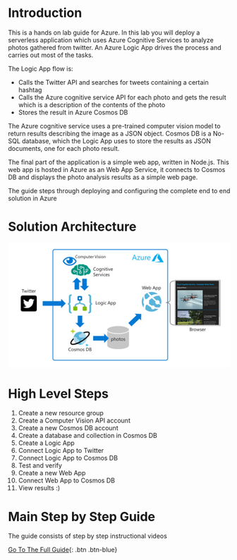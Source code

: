 # Introduction
This is a hands on lab guide for Azure. In this lab you will deploy a serverless application which uses Azure Cognitive Services to analyze photos gathered from twitter. An Azure Logic App drives the process and carries out most of the tasks. 

The Logic App flow is:
- Calls the Twitter API and searches for tweets containing a certain hashtag
- Calls the Azure cognitive service API for each photo and gets the result which is a description of the contents of the photo
- Stores the result in Azure Cosmos DB

The Azure cognitive service uses a pre-trained computer vision model to return results describing the image as a JSON object. Cosmos DB is a No-SQL database, which the Logic App uses to store the results as JSON documents, one for each photo result.

The final part of the application is a simple web app, written in Node.js. This web app is hosted in Azure as an Web App Service, it connects to Cosmos DB and displays the photo analysis results as a simple web page.

The guide steps through deploying and configuring the complete end to end solution in Azure

# Solution Architecture
![arch](arch.png)


# High Level Steps
1. Create a new resource group
2. Create a Computer Vision API account
3. Create a new Cosmos DB account
4. Create a database and collection in Cosmos DB
5. Create a Logic App
6. Connect Logic App to Twitter
7. Connect Logic App to Cosmos DB 
8. Test and verify
9. Create a new Web App
10. Connect Web App to Cosmos DB
11. View results :)


# Main Step by Step Guide
The guide consists of step by step instructional videos

[Go To The Full Guide](guide){: .btn .btn-blue}
